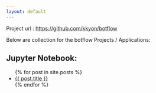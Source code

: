 ```yaml
---
layout: default
---
```


Project url : https://github.com/kkyon/botflow

Below are collection for the botflow Projects / Applications:

## Jupyter Notebook:

<ul>
  {% for post in site.posts %}
    <li>
      <a href="{{ post.url }}">{{ post.title }}</a>
    </li>
  {% endfor %}
</ul>

